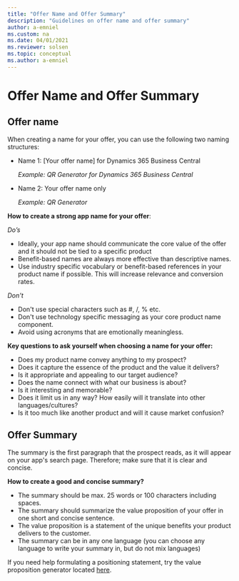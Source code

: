 ```yaml
---
title: "Offer Name and Offer Summary"
description: "Guidelines on offer name and offer summary"
author: a-emniel
ms.custom: na
ms.date: 04/01/2021
ms.reviewer: solsen
ms.topic: conceptual
ms.author: a-emniel
---
```


# Offer Name and Offer Summary


## Offer name

When creating a name for your offer, you can use the following two naming structures:

- Name 1: [Your offer name] for Dynamics 365 Business Central 

    *Example: QR Generator for Dynamics 365 Business Central*

- Name 2: Your offer name only 

    *Example: QR Generator*  



**How to create a strong app name for your offer**:

*Do’s*
- Ideally, your app name should communicate the core value of the offer and it should not be tied to a specific product 
- Benefit-based names are always more effective than descriptive names. 
- Use industry specific vocabulary or benefit-based references in your product name if possible. This will increase relevance and conversion rates.

*Don't*
- Don't use special characters such as #, /, % etc. 
- Don't use technology specific messaging as your core product name component.
- Avoid using acronyms that are emotionally meaningless.


**Key questions to ask yourself when choosing a name for your offer:**
- Does my product name convey anything to my prospect? 
- Does it capture the essence of the product and the value it delivers?
- Is it appropriate and appealing to our target audience? 
- Does the name connect with what our business is about?
- Is it interesting and memorable?
- Does it limit us in any way? How easily will it translate into other languages/cultures?
- Is it too much like another product and will it cause market confusion?


## Offer Summary
 The summary is the first paragraph that the prospect reads, as it will appear on your app's search page. Therefore; make sure that it is clear and concise.

**How to create a good and concise summary?** 
- The summary should be max. 25 words or 100 characters including spaces.
- The summary should summarize the value proposition of your offer in one short and concise sentence.
- The value proposition is a statement of the unique benefits your product delivers to the customer. 
- The summary can be in any one language (you can choose any language to write your summary in, but do not mix languages) 


If you need help formulating a positioning statement, try the value proposition generator located [here](https://neuralimpact.ca/valueproposition).
